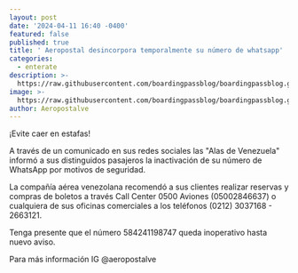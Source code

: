 ```yaml
---
layout: post
date: '2024-04-11 16:40 -0400'
featured: false
published: true
title: ' Aeropostal desincorpora temporalmente su número de whatsapp'
categories:
  - enterate
description: >-
  https://raw.githubusercontent.com/boardingpassblog/boardingpassblog.github.io/main/assets/images/aeropostal.png
image: >-
  https://raw.githubusercontent.com/boardingpassblog/boardingpassblog.github.io/main/assets/images/aeropostal.png
author: Aeropostalve
---
```


¡Evite caer en estafas!

A través de un comunicado en sus redes sociales las "Alas de Venezuela" informó a sus distinguidos pasajeros la inactivación de su número de WhatsApp por motivos de seguridad.

La compañía aérea venezolana recomendó a sus clientes realizar reservas y compras de boletos a través Call Center 0500 Aviones (05002846637) o cualquiera de sus oficinas comerciales a los teléfonos (0212) 3037168 - 2663121.

Tenga presente que el número 584241198747 queda inoperativo hasta nuevo aviso.

Para más información IG @aeropostalve